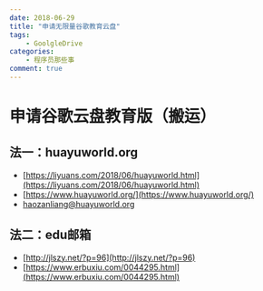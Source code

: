 ```yaml
---
date: 2018-06-29
title: "申请无限量谷歌教育云盘"
tags:
    - GoolgleDrive
categories:
    - 程序员那些事
comment: true
---
```


# 申请谷歌云盘教育版（搬运）	

## 法一：huayuworld.org	
	
* [https://liyuans.com/2018/06/huayuworld.html](https://liyuans.com/2018/06/huayuworld.html)
* [https://www.huayuworld.org/](https://www.huayuworld.org/)
* haozanliang@huayuworld.org			

## 法二：edu邮箱		

* [http://jlszy.net/?p=96](http://jlszy.net/?p=96)		
* [https://www.erbuxiu.com/0044295.html](https://www.erbuxiu.com/0044295.html)		

